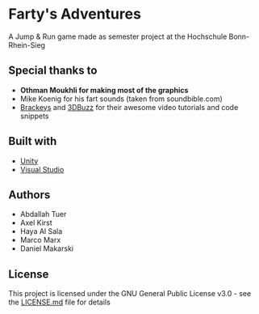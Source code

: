 # Farty's Adventures

A Jump & Run game made as semester project at the Hochschule Bonn-Rhein-Sieg

## Special thanks to
- **Othman Moukhli for making most of the graphics**
- Mike Koenig for his fart sounds (taken from soundbible.com)
- [Brackeys](https://www.youtube.com/channel/UCYbK_tjZ2OrIZFBvU6CCMiA) and [3DBuzz](https://www.youtube.com/channel/UCCc85sCjXZish1mGnm8vRFg) for their awesome video tutorials and code snippets

## Built with
- [Unity](https://unity.com)
- [Visual Studio](https://visualstudio.microsoft.com)

## Authors
- Abdallah Tuer
- Axel Kirst
- Haya Al Sala
- Marco Marx
- Daniel Makarski

## License

This project is licensed under the GNU General Public License v3.0 - see the [LICENSE.md](LICENSE.md) file for details
